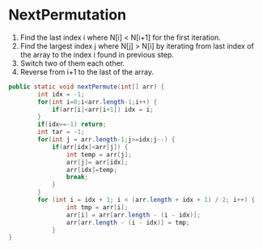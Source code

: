 # NextPermutation
<ol>
	<li>Find the last index i where N[i] < N[i+1] for the first iteration.</li>
	<li>Find the largest index j where N[j] > N[i] by iterating from last index of the array to the index i found in previous step.</li>
	<li>Switch two of them each other.</li>
	<li>Reverse from i+1 to the last of the array.</li>
</ol>

```JAVA
public static void nextPermute(int[] arr) {
		int idx = -1;
		for(int i=0;i<arr.length-1;i++) {
			if(arr[i]<arr[i+1]) idx = i;
		}
		if(idx==-1) return;
		int tar = -1;
		for(int j = arr.length-1;j>=idx;j--) {
			if(arr[idx]<arr[j]) { 
				int temp = arr[j];
				arr[j]= arr[idx];
				arr[idx]=temp;
				break;
			}
		}
	    for (int i = idx + 1; i < (arr.length + idx + 1) / 2; i++) {
            	int tmp = arr[i];
            	arr[i] = arr[arr.length - (i - idx)];
            	arr[arr.length - (i - idx)] = tmp;
    	    }	
}
```
